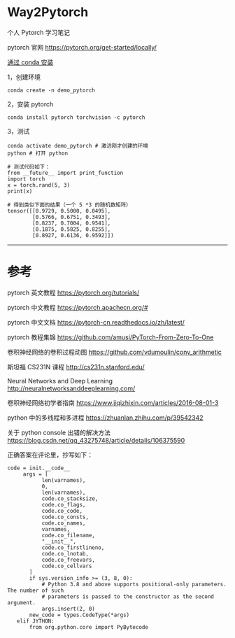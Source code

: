 # Way2Pytorch
个人 Pytorch 学习笔记


pytorch 官网 https://pytorch.org/get-started/locally/

[通过 conda 安装](https://pytorch.org/get-started/locally/#mac-anaconda)

1，创建环境

```conda create -n demo_pytorch```

2，安装 pytorch

```conda install pytorch torchvision -c pytorch```

3，测试

```
conda activate demo_pytorch # 激活刚才创建的环境
python # 打开 python

# 测试代码如下：
from __future__ import print_function
import torch
x = torch.rand(5, 3)
print(x)
```

```
# 得到类似下面的结果（一个 5 *3 的随机数矩阵）
tensor([[0.9729, 0.5000, 0.0495],
        [0.5766, 0.6751, 0.3493],
        [0.8237, 0.7004, 0.9541],
        [0.1875, 0.5825, 0.8255],
        [0.8927, 0.6136, 0.9592]])

```


----

# 参考

pytorch 英文教程 https://pytorch.org/tutorials/

pytorch 中文教程 https://pytorch.apachecn.org/#

pytorch 中文文档 https://pytorch-cn.readthedocs.io/zh/latest/

pytorch 教程集锦 https://github.com/amusi/PyTorch-From-Zero-To-One

卷积神经网络的卷积过程动图 https://github.com/vdumoulin/conv_arithmetic

斯坦福 CS231N 课程 http://cs231n.stanford.edu/

Neural Networks and Deep Learning http://neuralnetworksanddeeplearning.com/

卷积神经网络初学者指南 https://www.jiqizhixin.com/articles/2016-08-01-3

python 中的多线程和多进程 https://zhuanlan.zhihu.com/p/39542342


关于 python console 出错的解决方法 https://blog.csdn.net/qq_43275748/article/details/106375590

正确答案在评论里，抄写如下：

```
code = init.__code__
     args = [
           len(varnames),
           0,
           len(varnames),
           code.co_stacksize,
           code.co_flags,
           code.co_code,
           code.co_consts,
           code.co_names,
           varnames,
           code.co_filename,
           "__init__",
           code.co_firstlineno,
           code.co_lnotab,
           code.co_freevars,
           code.co_cellvars
       ]
       if sys.version_info >= (3, 8, 0):
           # Python 3.8 and above supports positional-only parameters. The number of such
           # parameters is passed to the constructor as the second argument.
           args.insert(2, 0)
       new_code = types.CodeType(*args)
   elif JYTHON:
       from org.python.core import PyBytecode
```

